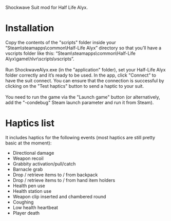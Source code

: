 Shockwave Suit mod for Half Life Alyx.

<h1>Installation</h1>
Copy the contents of the "scripts" folder inside your “Steam\steamapps\common\Half-Life Alyx” directory so that you’ll have a vscripts folder like this: “Steam\steamapps\common\Half-Life Alyx\game\hlvr\scripts\vscripts”.
</br></br>
Run ShockwaveAlyx.exe (in the "application" folder), set your Half-Life Alyx folder correctly and it’s ready to be used. In the app, click "Connect" to have the suit connect. You can ensure that the connection is successful by clicking on the "Test haptics" button to send a haptic to your suit.
</br></br>
You need to run the game via the "Launch game" button (or alternatively, add the "-condebug" Steam launch parameter and run it from Steam).

<h1>Haptics list</h1>
It includes haptics for the following events (most haptics are still pretty basic at the moment):

- Directional damage
- Weapon recoil
- Grabbity activation/pull/catch
- Barnacle grab
- Drop / retrieve items to / from backpack
- Drop / retrieve items to / from hand item holders
- Health pen use
- Health station use
- Weapon clip inserted and chambered round
- Coughing
- Low health heartbeat
- Player death
